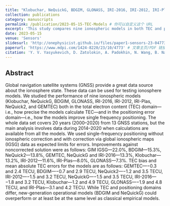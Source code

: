 ```yaml
---
title: "Klobuchar, NeQuickG, BDGIM, GLONASS, IRI-2016, IRI-2012, IRI-Plas, NeQuick2, and GEMTEC Ionospheric Models: A Comparison in Total Electron Content and Positioning Domains"
collection: publications
category: manuscripts
permalink: /publication/2023-05-15-TEC-Models # 你可以自定义这个 URL
excerpt: 'This study compares nine ionospheric models in both TEC and positioning domains, using 20 years of GNSS data across 13 stations, focusing on 2014–2020.'
date: 2023-05-15
venue: 'Sensors'
slidesurl: 'http://onephysicist.github.io/files/paper1-sensors-23-04773-v3.pdf'  # 若有对应的幻灯片网址可以填
paperurl: 'https://www.mdpi.com/1424-8220/23/10/4773' # 文章主页/PDF 链接
citation: 'Y. V. Yasyukevich, D. Zatolokin, A. Padokhin, N. Wang, B. Nava, Z. Li, Y. Yuan, A. Yasyukevich, <b>C. Chen<b>, A. Vesnin. (2023). &quot; Klobuchar, NeQuickG, BDGIM, GLONASS, IRI-2016, IRI-2012, IRI-Plas, NeQuick2, and GEMTEC Ionospheric Models: A Comparison in Total Electron Content and Positioning Domains. &quot; <i>Sensors<i>, 23(10):4773. DOI:10.3390/s23104773'
---
```


## Abstract

Global navigation satellite systems (GNSS) provide a great data source about the ionosphere state. These data can be used for testing ionosphere models. We studied the performance of nine ionospheric models (Klobuchar, NeQuickG, BDGIM, GLONASS, IRI-2016, IRI-2012, IRI-Plas, NeQuick2, and GEMTEC) both in the total electron content (TEC) domain—i.e., how precise the models calculate TEC—and in the positioning error domain—i.e., how the models improve single frequency positioning. The whole data set covers 20 years (2000–2020) from 13 GNSS stations, but the main analysis involves data during 2014–2020 when calculations are available from all the models. We used single-frequency positioning without ionospheric correction and with correction via global ionospheric maps (IGSG) data as expected limits for errors. Improvements against noncorrected solution were as follows: GIM IGSG—22.0%, BDGIM—15.3%, NeQuick2—13.8%, GEMTEC, NeQuickG and IRI-2016—13.3%, Klobuchar—13.2%, IRI-2012—11.6%, IRI-Plas—8.0%, GLONASS—7.3%. TEC bias and mean absolute TEC errors for the models are as follows: GEMTEC—−0.3 and 2.4 TECU, BDGIM—−0.7 and 2.9 TECU, NeQuick2—−1.2 and 3.5 TECU, IRI-2012—−1.5 and 3.2 TECU, NeQuickG—−1.5 and 3.5 TECU, IRI-2016—−1.8 and 3.2 TECU, Klobuchar—1.2 and 4.9 TECU, GLONASS—−1.9 and 4.8 TECU, and IRI-Plas—3.1 and 4.2 TECU. While TEC and positioning domains differ, new-generation operational models (BDGIM and NeQuickG) could overperform or at least be at the same level as classical empirical models.
